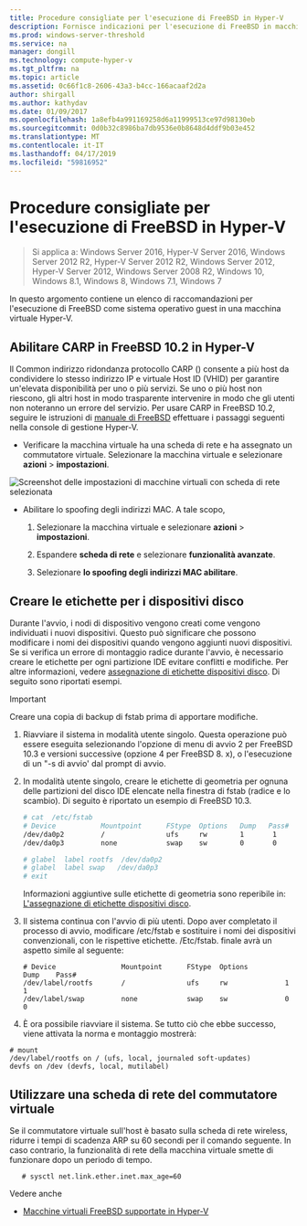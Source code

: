 ```yaml
---
title: Procedure consigliate per l'esecuzione di FreeBSD in Hyper-V
description: Fornisce indicazioni per l'esecuzione di FreeBSD in macchine virtuali
ms.prod: windows-server-threshold
ms.service: na
manager: dongill
ms.technology: compute-hyper-v
ms.tgt_pltfrm: na
ms.topic: article
ms.assetid: 0c66f1c8-2606-43a3-b4cc-166acaaf2d2a
author: shirgall
ms.author: kathydav
ms.date: 01/09/2017
ms.openlocfilehash: 1a8efb4a991169258d6a11999513ce97d98130eb
ms.sourcegitcommit: 0d0b32c8986ba7db9536e0b8648d4ddf9b03e452
ms.translationtype: MT
ms.contentlocale: it-IT
ms.lasthandoff: 04/17/2019
ms.locfileid: "59816952"
---
```

# <a name="best-practices-for-running-freebsd-on-hyper-v"></a>Procedure consigliate per l'esecuzione di FreeBSD in Hyper-V

>Si applica a: Windows Server 2016, Hyper-V Server 2016, Windows Server 2012 R2, Hyper-V Server 2012 R2, Windows Server 2012, Hyper-V Server 2012, Windows Server 2008 R2, Windows 10, Windows 8.1, Windows 8, Windows 7.1, Windows 7

In questo argomento contiene un elenco di raccomandazioni per l'esecuzione di FreeBSD come sistema operativo guest in una macchina virtuale Hyper-V.

## <a name="enable-carp-in-freebsd-102-on-hyper-v"></a>Abilitare CARP in FreeBSD 10.2 in Hyper-V

Il Common indirizzo ridondanza protocollo CARP () consente a più host da condividere lo stesso indirizzo IP e virtuale Host ID (VHID) per garantire un'elevata disponibilità per uno o più servizi. Se uno o più host non riescono, gli altri host in modo trasparente intervenire in modo che gli utenti non noteranno un errore del servizio. Per usare CARP in FreeBSD 10.2, seguire le istruzioni di [manuale di FreeBSD](https://www.freebsd.org/doc/en/books/handbook/carp.html) effettuare i passaggi seguenti nella console di gestione Hyper-V.

* Verificare la macchina virtuale ha una scheda di rete e ha assegnato un commutatore virtuale. Selezionare la macchina virtuale e selezionare **azioni** > **impostazioni**.

![Screenshot delle impostazioni di macchine virtuali con scheda di rete selezionata](media/Hyper-V_Settings_NetworkAdapter.png)

* Abilitare lo spoofing degli indirizzi MAC. A tale scopo,

   1. Selezionare la macchina virtuale e selezionare **azioni** > **impostazioni**.

   2. Espandere **scheda di rete** e selezionare **funzionalità avanzate**.

   3. Selezionare **lo spoofing degli indirizzi MAC abilitare**.

## <a name="create-labels-for-disk-devices"></a>Creare le etichette per i dispositivi disco

Durante l'avvio, i nodi di dispositivo vengono creati come vengono individuati i nuovi dispositivi. Questo può significare che possono modificare i nomi dei dispositivi quando vengono aggiunti nuovi dispositivi. Se si verifica un errore di montaggio radice durante l'avvio, è necessario creare le etichette per ogni partizione IDE evitare conflitti e modifiche. Per altre informazioni, vedere [assegnazione di etichette dispositivi disco](https://www.freebsd.org/doc/handbook/geom-glabel.html). Di seguito sono riportati esempi. 

> [!IMPORTANT]
> Creare una copia di backup di fstab prima di apportare modifiche.

1. Riavviare il sistema in modalità utente singolo. Questa operazione può essere eseguita selezionando l'opzione di menu di avvio 2 per FreeBSD 10.3 e versioni successive (opzione 4 per FreeBSD 8. x), o l'esecuzione di un "-s di avvio' dal prompt di avvio.

2. In modalità utente singolo, creare le etichette di geometria per ognuna delle partizioni del disco IDE elencate nella finestra di fstab (radice e lo scambio). Di seguito è riportato un esempio di FreeBSD 10.3.

   ```bash
   # cat  /etc/fstab
   # Device           Mountpoint      FStype  Options   Dump   Pass#
   /dev/da0p2         /               ufs     rw        1       1
   /dev/da0p3         none            swap    sw        0       0

   # glabel  label rootfs  /dev/da0p2
   # glabel  label swap   /dev/da0p3
   # exit
   ```

   Informazioni aggiuntive sulle etichette di geometria sono reperibile in: [L'assegnazione di etichette dispositivi disco](https://www.freebsd.org/doc/handbook/geom-glabel.html).

3. Il sistema continua con l'avvio di più utenti. Dopo aver completato il processo di avvio, modificare /etc/fstab e sostituire i nomi dei dispositivi convenzionali, con le rispettive etichette. /Etc/fstab. finale avrà un aspetto simile al seguente:

   ```
   # Device                Mountpoint      FStype  Options         Dump    Pass#
   /dev/label/rootfs       /               ufs     rw              1       1
   /dev/label/swap         none            swap    sw              0       0

   ```

4.  È ora possibile riavviare il sistema. Se tutto ciò che ebbe successo, viene attivata la norma e montaggio mostrerà:
   
   ```
   # mount
   /dev/label/rootfs on / (ufs, local, journaled soft-updates)
   devfs on /dev (devfs, local, mutilabel)
   ```

## <a name="use-a-wireless-network-adapter-as-the-virtual-switch"></a>Utilizzare una scheda di rete del commutatore virtuale

Se il commutatore virtuale sull'host è basato sulla scheda di rete wireless, ridurre i tempi di scadenza ARP su 60 secondi per il comando seguente. In caso contrario, la funzionalità di rete della macchina virtuale smette di funzionare dopo un periodo di tempo.


```
   # sysctl net.link.ether.inet.max_age=60
```


Vedere anche

* [Macchine virtuali FreeBSD supportate in Hyper-V](Supported-FreeBSD-virtual-machines-on-Hyper-V.md)
